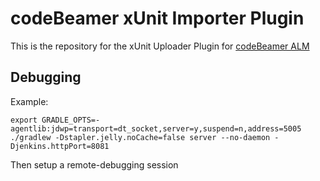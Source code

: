 # codeBeamer xUnit Importer Plugin

This is the repository for the xUnit Uploader Plugin for [codeBeamer ALM](https://intland.com)

## Debugging

Example:

```
export GRADLE_OPTS=-agentlib:jdwp=transport=dt_socket,server=y,suspend=n,address=5005
./gradlew -Dstapler.jelly.noCache=false server --no-daemon -Djenkins.httpPort=8081
```

Then setup a remote-debugging session
